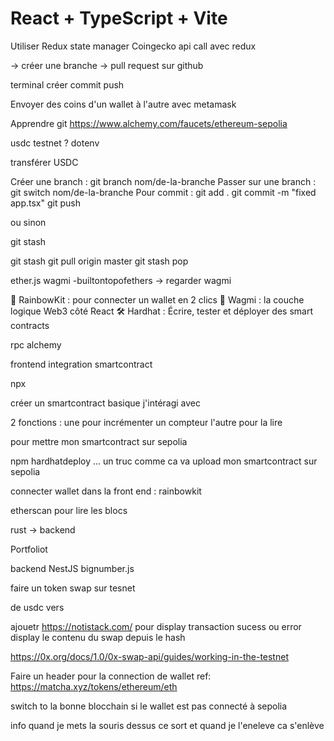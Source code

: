 # React + TypeScript + Vite

Utiliser Redux state manager
Coingecko api call avec redux

-> créer une branche
-> pull request sur github

terminal créer commit push

Envoyer des coins d'un wallet à l'autre avec metamask

Apprendre git
    https://www.alchemy.com/faucets/ethereum-sepolia

usdc testnet ?
dotenv

transférer USDC

Créer une branch : git branch nom/de-la-branche
Passer sur une branch : git switch nom/de-la-branche
Pour commit :
git add .
git commit -m "fixed app.tsx"
git push

ou sinon

git stash

git stash
git pull origin master
git stash pop

ether.js
wagmi -builtontopofethers -> regarder wagmi

🌈 RainbowKit : pour connecter un wallet en 2 clics
🔌 Wagmi : la couche logique Web3 côté React
🛠 Hardhat	: Écrire, tester et déployer des smart contracts



rpc alchemy

frontend integration smartcontract

npx

créer un smartcontract basique
j'intéragi avec

2 fonctions : une pour incrémenter un compteur
l'autre pour la lire

pour mettre mon smartcontract sur sepolia

npm hardhatdeploy ... un truc comme ca va upload mon smartcontract sur sepolia

connecter wallet dans la front end : rainbowkit

etherscan pour lire les blocs

rust -> backend

Portfoliot

backend NestJS
bignumber.js 

faire un  token swap sur tesnet

de usdc vers 


ajouetr https://notistack.com/ pour display transaction sucess ou error 
display le contenu du swap depuis le hash 

https://0x.org/docs/1.0/0x-swap-api/guides/working-in-the-testnet

Faire un header pour la connection de wallet 
ref: https://matcha.xyz/tokens/ethereum/eth

switch to la bonne blocchain si le wallet est pas connecté à sepolia 

info quand je mets la souris dessus ce sort et quand je l'eneleve ca s'enlève
